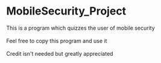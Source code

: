 # MobileSecurity_Project
This is a program which quizzes the user of mobile security\
\
Feel free to copy this program and use it\
\
Credit isn't needed but greatly appreciated

